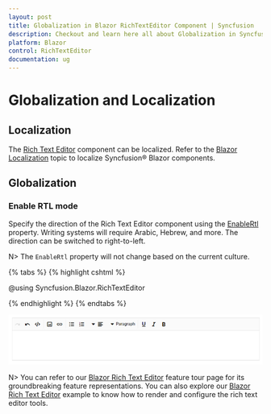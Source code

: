 ```yaml
---
layout: post
title: Globalization in Blazor RichTextEditor Component | Syncfusion
description: Checkout and learn here all about Globalization in Syncfusion Blazor RichTextEditor component and more.
platform: Blazor
control: RichTextEditor
documentation: ug
---
```


# Globalization and Localization

## Localization

The [Rich Text Editor](https://www.syncfusion.com/blazor-components/blazor-rich-text-editor) component can be localized. Refer to the [Blazor Localization](https://blazor.syncfusion.com/documentation/common/localization) topic to localize Syncfusion&reg; Blazor components.

## Globalization

### Enable RTL mode

Specify the direction of the Rich Text Editor component using the [EnableRtl](https://help.syncfusion.com/cr/blazor/Syncfusion.Blazor.RichTextEditor.SfRichTextEditor.html#Syncfusion_Blazor_RichTextEditor_SfRichTextEditor_EnableRtl) property. Writing systems will require Arabic, Hebrew, and more. The direction can be switched to right-to-left.

N> The `EnableRtl` property will not change based on the current culture.

{% tabs %}
{% highlight cshtml %}

@using Syncfusion.Blazor.RichTextEditor

<SfRichTextEditor EnableRtl="true" />

{% endhighlight %}
{% endtabs %}

![Blazor RichTextEditor right to left toolbar](./images/blazor-richtexteditor-right-to-left.png)

N> You can refer to our [Blazor Rich Text Editor](https://www.syncfusion.com/blazor-components/blazor-rich-text-editor) feature tour page for its groundbreaking feature representations. You can also explore our [Blazor Rich Text Editor](https://blazor.syncfusion.com/demos/rich-text-editor/overview?theme=bootstrap5) example to know how to render and configure the rich text editor tools.